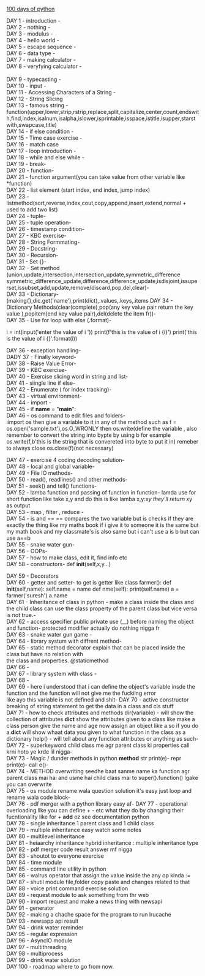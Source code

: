 [100 days of python](https://www.youtube.com/watch?v=7wnove7K-ZQ&list=PLu0W_9lII9agwh1XjRt242xIpHhPT2llg&ab_channel=CodeWithHarry)<br>


DAY 1 - introduction -<Br>
DAY 2 - nothing -<Br>
DAY 3 - modulus -<Br>
DAY 4 - hello world -<Br>
DAY 5 - escape sequence -<Br>
DAY 6 - data type -<Br>
DAY 7 - making calculator -<Br>
DAY 8 - veryfying calculator -<Br><Br>
DAY 9 - typecasting -<Br>
DAY 10 - input -<Br>
DAY 11 - Accessing Characters of a String -<Br>
DAY 12 - String Slicing<Br>
DAY 13 - famous string -function(upper,lower,strip,rstrip,replace,split,capitalize,center,count,endswith,find,index,isalnum,isalpha,islower,isprintable,isspace,istitle,isupper,starstwith,swapcase,title)<Br>
DAY 14 - if else condition -<Br>
DAY 15 - Time case exercise -<Br>
DAY 16 - match case<Br>
DAY 17 - loop introduction -<Br>
DAY 18 - while and else while -<Br>
DAY 19 - break-<Br>
DAY 20 - function-<Br>
DAY 21 - function argument(you can take value from other variable like *function)<Br>
DAY 22 - list element (start index, end index, jump index)<Br>
DAY 23 - listmethod(sort,reverse,index,cout,copy,append,insert,extend,normal + used to add two list)<Br>
DAY 24 - tuple-<Br>
DAY 25 - tuple operation-<Br>
DAY 26 - timestamp condition-<Br>
DAY 27 - KBC exercise-<Br>
DAY 28 - String Formmating-<Br>
DAY 29 - Docstring-<Br>
DAY 30 - Recursion-<Br>
DAY 31 - Set {}-<Br>
DAY 32 - Set method (union,update,intersection,intersection_update,symmetric_difference symmetric_difference_update,difference,difference_update,isdisjoint,issuperset,issubset,add,update,remove/discard,pop,del,clear)-<Br>
DAY 33 - Dictionary-
(making{},dic.get('name'),print(dict),.values,.keys,.items
DAY 34 - Dictionary Methods(clear(complete),pop(any key value pair return the key value ),popitem(end key value pair),del(delete the item fr))-<Br>
DAY 35 - Use for loop with else (.format)-

i = int(input('enter the value of i '))
print(f'this is the value of i {i}')
print('this is the value of i {}'.format(i))<Br>

DAY 36 - exception handling-<Br>
DADY 37 - Finally keyword-<Br>
DAY 38 - Raise Value Error-<Br>
DAY 39 - KBC exercise-<Br>
DAY 40 - Exercise slicing word in string and list-<Br>
DAY 41 - siingle line if else-<Br>
DAY 42 - Enumerate ( for index tracking)-<Br>
DAY 43 - virtual environment-<Br>
DAY 44 - import -<Br>
DAY 45 - if __name__ = "__main__":<Br>
DAY 46  - os command to edit files and folders-<Br>
iimport os then give a variable to it in any of the method such as
f = os.open('sample.txt'),os.O_WRONLY
then os.write(define the variable , also remember to convert the string into bypte by using
b
for example 
os.write(f,b'this is the string that is convereted into byte to put it in)
remeber to always close os.close(f)(not necessary)<Br>

DAY 47 - exercise 4 coding decoding solution-<Br>
DAY 48 - local and global variable-<Br>
DAY 49 - File IO methods-<Br>
DAY 50 - read(), readlines() and other methods-<Br>
DAY 51 - seek() and tell() functions-<Br>
DAY 52 - lamba function and passing of function in function-
lamda use for short function like take x,y and do this is like
lamba x,y:x*y
they'll return x*y as output<Br>
DAY 53 - map  , filter , reduce - <Br>
DAY 54  - is and == 
== compares the two variable but is checks if they are exactly the thing like my maths book if i give it to someone it is 
the same but my math book and my classmate's is also same but i can't use a is b but can use a==b<Br>
DAY 55  -  snake water gun-<Br>
DAY 56 - OOPs-<Br>
DAY 57 -  how to make class, edit it, find info etc<Br>
DAY 58 - constructors-
def __init__(self,x,y...)<Br>

DAY 59 - Decorators<Br>
DAY 60 - getter and setter-
to get is getter like
class farmer():
 def __init__(self,name):
  self.name = name
 def nme(self):
   print(self.name)
a = farmer('suresh')
a.name
<Br>
DAY 61 - Inheritance of class in python - make a class inside the class and the child class
can use the class property of the parent class but vice versa is not true.-<Br>
DAY 62 - access specifier
public
private use (__) before naming the object and function-
protected modifier actually do nothing nigga fr<Br>
DAY 63 - snake water gun game -<Br>
DAY 64 - library systum with diffrent method-<Br>
DAY 65 - static method decorator explain that can be placed inside the class but have no relation with<Br>
the class and properties. @staticmethod<Br>
DAY 66 - <Br>
DAY 67 - library system with class - <Br>
DAY 68 - <Br>
DAY 69 - here i understood that i can define the object's variable insde the function and the function will not give me the fuckiing error<Br>
like ayo this variable is not defined and shit-
DAY 70 - active constructor breaking of string statement to get the data in a class and cls stuff<Br>
DAY 71 - how to check attributes and methods
dir(variable) - will show the collection of attributes
__dict__ show the attributes given to a class like make a class person give the name and age
now assign an object like a 
so if you do a.__dict__ will show whaat data you given to what function in the class as a dictionary
help() - will tell about any function attributes or anything as such-<Br>
DAY 72 - superkeyword child class me agr parent class ki properties call krni hoto ye krde lil nigga-<Br>
DAY 73 - Magic / dunder methods in python __method__
str print(e)-
repr print(e)-
call e()-<Br>
DAY 74 - METHOD overwriting seedhe baat sanme name ka function agr parent class mai hai and usme hai child class mai
to super().function() lgake you can overwrite<Br>
DAY 75 -  os module rename wala question solution it's easy just loop and rename wala code block- <Br>
DAY 76 - pdf merger with a python library easy af-
DAY 77 - operational overloading like you can define + - etc what they do by changing their
fucntionality like for  + __add__ ez see documentation python<Br>
DAY 78 - single inheritance 1 parent class and 1 child class<Br>
DAY 79 - multiple inheritance easy watch some notes<Br>
DAY 80 - multilevel inheritance<Br>
DAY 81 - heiaarchy inheritance hybrid inheritance : multiple inheritance type<Br>
DAY 82 - pdf merger code result answer mf nigga<Br>
DAY 83 - shoutot to everyone exercise<Br>
DAY 84 - time module<Br>
DAY 85 - command line utility in python<Br>
DAY 86 - walrus operator that assign the value inside the any op kinda :=<Br>
DAY 87 - shutil module file,folder copy paste and changes related to that<Br>
DAY 88 - voice print command exercise solution<Br>
DAY 89 - request module to ask something from thr web<Br>
DAY 90 - import request and make a news thing with newsapi<Br>
DAY 91 - generator<Br>
DAY 92 - making a chache space for the program to run lrucache<Br>
DAY 93 - newsapp api result<Br>
DAY 94 - drink water reminder<Br>
DAY 95 - regular expression<Br>
DAY 96 - AsyncIO module<Br>
DAY 97 - multithreading<Br>
DAY 98 - multiprocess<Br>
DAY 99 - drink water solution<Br>
DAY 100 - roadmap where to go from now.